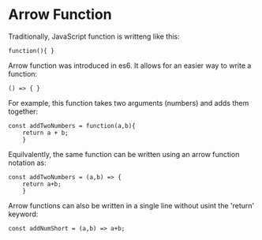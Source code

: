 # Arrow Function

Traditionally, JavaScript function is writteng like this:

`function(){ }`

Arrow function was introduced in es6. It allows for an easier way to write a function:

`() => { }`

For example, this function takes two arguments (numbers) and adds them together: 

```
const addTwoNumbers = function(a,b){ 
    return a + b; 
    }
```

Equilvalently, the same function can be written using an arrow function notation as: 

```
const addTwoNumbers = (a,b) => { 
    return a+b; 
    }
```

Arrow functions can also be written in a single line without usint the 'return' keyword:

`const addNumShort = (a,b) => a+b;`
